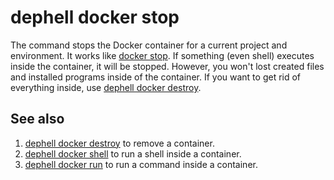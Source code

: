 # dephell docker stop

The command stops the Docker container for a current project and environment. It works like [docker stop](https://docs.docker.com/engine/reference/commandline/stop/). If something (even shell) executes inside the container, it will be stopped. However, you won't lost created files and installed programs inside of the container. If you want to get rid of everything inside, use [dephell docker destroy](cmd-docker-destroy).

## See also

1. [dephell docker destroy](cmd-docker-destroy) to remove a container.
1. [dephell docker shell](cmd-docker-shell) to run a shell inside a container.
1. [dephell docker run](cmd-docker-run) to run a command inside a container.
